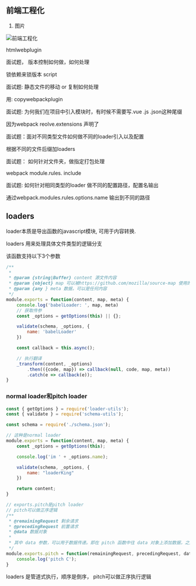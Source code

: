 ## 前端工程化

1. 图片

![前端工程化](./webApp.drawio.png)





htmlwebplugin

面试题， 版本控制如何做，如何处理

锁依赖来锁版本 script





面试题: 静态文件的移动 or 复制如何处理

用: copywebpackplugin



面试题: 为何我们在项目中引入模块时，有时候不需要写.vue .js .json这种尾缀

因为webpack  reolve.extensions 声明了



面试题：面对不同类型文件如何做不同的loader引入以及配置

根据不同的文件后缀加loaders



面试题： 如何针对文件夹，做指定打包处理

webpack module.rules. include



面试题:  如何针对相同类型的loader 做不同的配置路径，配置名输出

通过webpack.modules.rules.options.name 输出到不同的路径



## loaders	

loader本质是导出函数的javascript模块, 可用于内容转换.

loaders 用来处理具体文件类型的逻辑分支

该函数支持以下3个参数



```js
/**
 * 
 * @param {string|Buffer} content 源文件内容
 * @param {object} map 可以被https://github.com/mozilla/source-map 使用的 SourceMap 数据
 * @param {any } meta 数据，可以是任何内容
 */
module.exports = function(content, map, meta) {
    console.log('babelLoader: ', map, meta)
    // 获取传参
    const _options = getOptions(this) || {};

    validate(schema, _options, {
        name: 'babelLoader'
    })

    const callback = this.async();

    // 执行翻译
    _transform(content, _options)
        .then(({code, map}) => callback(null, code, map, meta))
        .catch(e => callback(e));
}
```

### normal loader和pitch loader

```js
const { getOptions } = require('loader-utils');
const { validate } = require('schema-utils');

const schema = require('./schema.json');

// 这种是normal loader
module.exports = function(content, map, meta) {
    const _options = getOptions(this);

    console.log('im ' + _options.name);

    validate(schema, _options, {
        name: "loaderKing"
    })

    return content;
}

// exports.pitch是pitch loader
// pitch可以做正序逻辑
/**
 * @remainingRequest 剩余请求
 * @precedingRequest 前置请求
 * @data 数据对象
 *
 * 其中 data 参数，可以用于数据传递。即在 pitch 函数中往 data 对象上添加数据，之后在 normal 函数中通过 this.data 的方式读取已添加的数据。
 */
module.exports.pitch = function(remainingRequest, precedingRequest, data) {
    console.log('pitch C');
}
```

loaders 是管道式执行，顺序是倒序， pitch可以做正序执行逻辑



